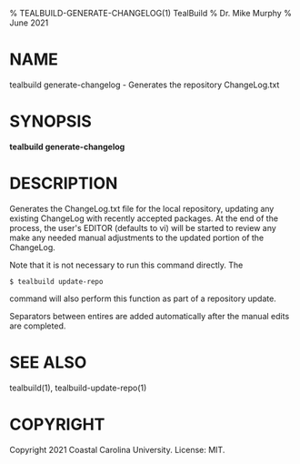 % TEALBUILD-GENERATE-CHANGELOG(1) TealBuild
% Dr. Mike Murphy
% June 2021


# NAME

tealbuild generate-changelog - Generates the repository ChangeLog.txt


# SYNOPSIS

**tealbuild generate-changelog**


# DESCRIPTION

Generates the ChangeLog.txt file for the local repository, updating any
existing ChangeLog with recently accepted packages. At the end of the
process, the user's EDITOR (defaults to vi) will be started to review any
make any needed manual adjustments to the updated portion of the ChangeLog.

Note that it is not necessary to run this command directly. The

```
$ tealbuild update-repo
```

command will also perform this function as part of a repository update.

Separators between entires are added automatically after the manual edits
are completed.


# SEE ALSO

tealbuild(1), tealbuild-update-repo(1)


# COPYRIGHT

Copyright 2021 Coastal Carolina University. License: MIT.
